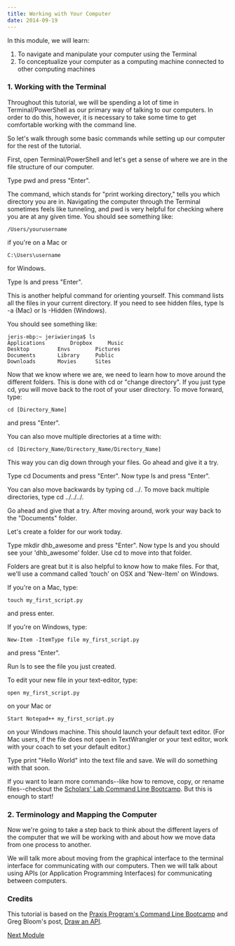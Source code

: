 ```yaml
---
title: Working with Your Computer
date: 2014-09-19
---
```


In this module, we will learn:

1. To navigate and manipulate your computer using the Terminal 
2. To conceptualize your computer as a computing machine connected to other computing machines

### 1. Working with the Terminal

Throughout this tutorial, we will be spending a lot of time in Terminal/PowerShell as our primary way of talking to our computers. In order to do this, however, it is necessary to take some time to get comfortable working with the command line.

So let's walk through some basic commands while setting up our computer for the rest of the tutorial.

First, open Terminal/PowerShell and let's get a sense of where we are in the file structure of our computer. 

Type <span class="command">pwd</span> and press "Enter". 

The command, which stands for "print working directory," tells you which directory you are in. Navigating the computer through the Terminal sometimes feels like tunneling, and <span class='command'>pwd</span> is very helpful for checking where you are at any given time. You should see something like:

	/Users/yourusername

if you're on a Mac or

	C:\Users\username

for Windows.

Type <span class="command">ls</span> and press "Enter". 

This is another helpful command for orienting yourself. This command lists all the files in your current directory. If you need to see hidden files, type <span class="command">ls -a</span> (Mac) or <span class="command">ls -Hidden</span> (Windows). 

You should see something like:

	jeris-mbp:~ jeriwieringa$ ls
	Applications		Dropbox		Music
	Desktop			Envs		Pictures
	Documents		Library		Public
	Downloads		Movies		Sites		

Now that we know where we are, we need to learn how to move around the different folders. This is done with <span class='command'>cd</span> or "change directory". If you just type <span class='command'>cd</span>, you will move back to the root of your user directory. To move forward, type:

	cd [Directory_Name]

and press "Enter". 

You can also move multiple directories at a time with:

	cd [Directory_Name/Directory_Name/Directory_Name]

This way you can dig down through your files. Go ahead and give it a try.

Type <span class="command">cd Documents</span> and press "Enter". Now type <span class="command">ls</span> and press "Enter".

You can also move backwards by typing <span class="command">cd ../</span>. To move back multiple directories, type <span class="command">cd ../../../</span>. 

Go ahead and give that a try. After moving around, work your way back to the "Documents" folder. 

Let's create a folder for our work today. 

Type <span class="command">mkdir dhb_awesome</span> and press "Enter". Now type <span class="command">ls</span> and you should see your 'dhb_awesome' folder. Use <span class='command'>cd</span> to move into that folder.

Folders are great but it is also helpful to know how to make files. For that, we'll use a command called 'touch' on OSX and 'New-Item' on Windows.

If you're on a Mac, type:
	
	touch my_first_script.py

and press enter. 

If you're on Windows, type:

	New-Item -ItemType file my_first_script.py

and press "Enter". 

Run <span class="command">ls</span> to see the file you just created. 

To edit your new file in your text-editor, type: 
	
	open my_first_script.py

on your Mac or

	Start Notepad++ my_first_script.py

on your Windows machine. This should launch your default text editor. (For Mac users, if the file does not open in TextWrangler or your text editor, work with your coach to set your default editor.) 

Type <span class="command">print "Hello World"</span> into the text file and save. We will do something with that soon.

If you want to learn more commands--like how to remove, copy, or rename files--checkout the [Scholars' Lab Command Line Bootcamp](http://praxis.scholarslab.org/scratchpad/bash/). But this is enough to start!


### 2. Terminology and Mapping the Computer

Now we're going to take a step back to think about the different layers of the computer that we will be working with and about how we move data from one process to another. 

We will talk more about moving from the graphical interface to the terminal interface for communicating with our computers. Then we will talk about using APIs (or Application Programming Interfaces) for communicating between computers.


### Credits
This tutorial is based on the [Praxis Program's Command Line Bootcamp](http://praxis.scholarslab.org/scratchpad/bash/) and Greg Bloom's post, <a href="http://sunlightfoundation.com/blog/2014/06/20/opengov-voices-draw-an-api-an-interpretation-of-open-data-by-tcampers/">Draw an API</a>.

<span class="right">[Next Module](module02.html)</span>